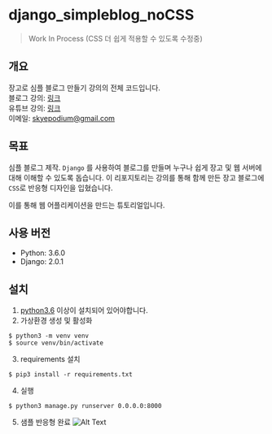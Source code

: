 # django_simpleblog_noCSS
> Work In Process (CSS 더 쉽게 적용할 수 있도록 수정중)

## 개요  
장고로 심플 블로그 만들기 강의의 전체 코드입니다.     
블로그 강의: [링크](https://blog.naver.com/godori91/221197956351)    
유튜브 강의: [링크](https://youtu.be/xe1cufuUNGw)    
이메일: <skyepodium@gmail.com>     

## 목표
심플 블로그 제작.
`Django` 를 사용하여 블로그를 만들며 누구나 쉽게  장고 및 웹 서버에 대해 이해할 수 있도록 돕습니다.
이 리포지토리는 강의를 통해 함께 만든 장고 블로그에 `CSS`로 반응형 디자인을 입혔습니다.        

이를 통해 웹 어플리케이션을 만드는 튜토리얼입니다.    

## 사용 버전
- Python: 3.6.0
- Django: 2.0.1     


## 설치

1. [python3.6](https://www.python.org/downloads/) 이상이 설치되어 있어야합니다.
2. 가상환경 생성 및 활성화
```
$ python3 -m venv venv
$ source venv/bin/activate
```

3. requirements 설치
```
$ pip3 install -r requirements.txt
```
4. 실행   
```
$ python3 manage.py runserver 0.0.0.0:8000
```
5. 샘플
반응형 완료
![Alt Text](https://github.com/skyepodium/django_simpleblog_withCSS/raw/master/blog/media/blog_final.gif)
